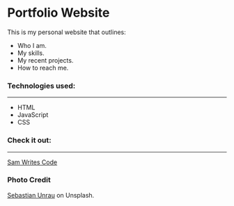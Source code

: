 # Portfolio Website

This is my personal website that outlines:

- Who I am.
- My skills.
- My recent projects.
- How to reach me.

### Technologies used:

---

- HTML
- JavaScript
- CSS

### Check it out:

---

[Sam Writes Code](https://samwritescode.io/)

### Photo Credit

[Sebastian Unrau](https://unsplash.com/photos/sp-p7uuT0tw) on Unsplash.
